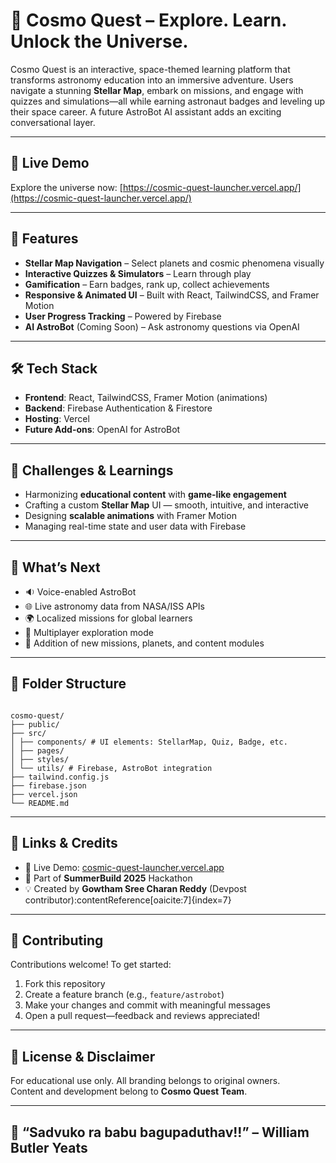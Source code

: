 # 🚀 Cosmo Quest – Explore. Learn. Unlock the Universe.

Cosmo Quest is an interactive, space-themed learning platform that transforms astronomy education into an immersive adventure. Users navigate a stunning **Stellar Map**, embark on missions, and engage with quizzes and simulations—all while earning astronaut badges and leveling up their space career. A future AstroBot AI assistant adds an exciting conversational layer.  

---

## 🌌 Live Demo

Explore the universe now: [https://cosmic-quest-launcher.vercel.app/](https://cosmic-quest-launcher.vercel.app/)

---

## 💫 Features

- **Stellar Map Navigation** – Select planets and cosmic phenomena visually  
- **Interactive Quizzes & Simulators** – Learn through play  
- **Gamification** – Earn badges, rank up, collect achievements  
- **Responsive & Animated UI** – Built with React, TailwindCSS, and Framer Motion  
- **User Progress Tracking** – Powered by Firebase  
- **AI AstroBot** (Coming Soon) – Ask astronomy questions via OpenAI  

---

## 🛠 Tech Stack

- **Frontend**: React, TailwindCSS, Framer Motion (animations)  
- **Backend**: Firebase Authentication & Firestore  
- **Hosting**: Vercel  
- **Future Add-ons**: OpenAI for AstroBot  

---

## 🚧 Challenges & Learnings

- Harmonizing **educational content** with **game-like engagement**  
- Crafting a custom **Stellar Map** UI — smooth, intuitive, and interactive  
- Designing **scalable animations** with Framer Motion  
- Managing real-time state and user data with Firebase  

---

## 🎯 What’s Next

- 🔉 Voice-enabled AstroBot  
- 🌐 Live astronomy data from NASA/ISS APIs  
- 🌍 Localized missions for global learners  
- 🤝 Multiplayer exploration mode  
- 🌟 Addition of new missions, planets, and content modules  

---

## 🧰 Folder Structure

```

cosmo-quest/
├── public/
├── src/
│ ├── components/ # UI elements: StellarMap, Quiz, Badge, etc.
│ ├── pages/
│ ├── styles/
│ └── utils/ # Firebase, AstroBot integration
├── tailwind.config.js
├── firebase.json
├── vercel.json
└── README.md

```
---

## 🔗 Links & Credits

- 🔗 Live Demo: [cosmic-quest-launcher.vercel.app](https://cosmic-quest-launcher.vercel.app/)  
- 📅 Part of **SummerBuild 2025** Hackathon  
- 💡 Created by **Gowtham Sree Charan Reddy** (Devpost contributor):contentReference[oaicite:7]{index=7}  

---

## 🤝 Contributing

Contributions welcome! To get started:
1. Fork this repository  
2. Create a feature branch (e.g., `feature/astrobot`)  
3. Make your changes and commit with meaningful messages  
4. Open a pull request—feedback and reviews appreciated!

---

## 📝 License & Disclaimer

For educational use only. All branding belongs to original owners.  
Content and development belong to **Cosmo Quest Team**.  

---

## 🌠 “Sadvuko ra babu bagupaduthav!!” – William Butler Yeats

